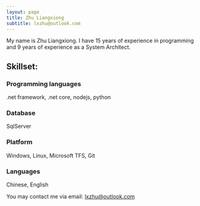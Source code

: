 ```yaml
---
layout: page
title: Zhu Liangxiong
subtitle: lxzhu@outlook.com
---
```


My name is Zhu Liangxiong. I have 15 years of experience in programming and 9 years of experience as a System Architect.

## Skillset: 

### Programming languages
.net framework, .net core, nodejs, python

### Database
SqlServer

### Platform
Windows, Linux, Microsoft TFS, Git

### Languages
Chinese, English


You may contact me via email: lxzhu@outlook.com


